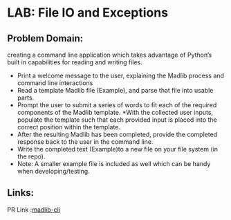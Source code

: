 # LAB: File IO and Exceptions



## Problem Domain: 
creating a command line application which takes advantage of Python’s built in capabilities for reading and writing files.
* Print a welcome message to the user, explaining the Madlib process and command line interactions
* Read a template Madlib file (Example), and parse that file into usable parts.
* Prompt the user to submit a series of words to fit each of the required components of the Madlib template.
*With the collected user inputs, populate the template such that each provided input is placed into the correct  position within the template.
* After the resulting Madlib has been completed, provide the completed response back to the user in the command line.
* Write the completed text (Example)to a new file on your file system (in the repo).
* Note: A smaller example file is included as well which can be handy when developing/testing.

## Links:
PR Link :[madlib-cli](https://github.com/baselatalla/madlib-cli/pull/2)
